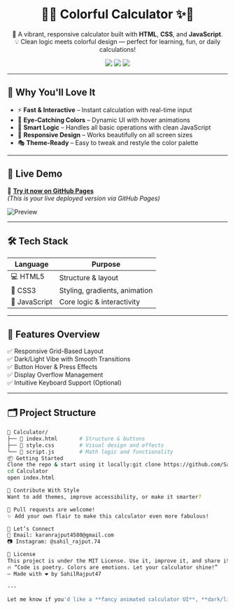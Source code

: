 <h1 align="center">🎨✨ Colorful Calculator ✨🎨</h1>

<p align="center">
  🧮 A vibrant, responsive calculator built with <strong>HTML</strong>, <strong>CSS</strong>, and <strong>JavaScript</strong>.<br>
  💡 Clean logic meets colorful design — perfect for learning, fun, or daily calculations!
</p>

<p align="center">
  <img src="https://img.shields.io/badge/Responsive-Yes-4caf50?style=flat-square&logo=html5&logoColor=white">
  <img src="https://img.shields.io/badge/Built%20With-HTML%20%7C%20CSS%20%7C%20JS-blueviolet?style=flat-square">
  <img src="https://img.shields.io/badge/License-MIT-yellow.svg?style=flat-square">
</p>

---

## 🌈 Why You'll Love It

- ⚡ **Fast & Interactive** – Instant calculation with real-time input
- 🎨 **Eye-Catching Colors** – Dynamic UI with hover animations
- 🧠 **Smart Logic** – Handles all basic operations with clean JavaScript
- 📱 **Responsive Design** – Works beautifully on all screen sizes
- 🎭 **Theme-Ready** – Easy to tweak and restyle the color palette

---

## 🚀 Live Demo

🔗 **[Try it now on GitHub Pages](https://sahilrajput47.github.io/calculator/)**  
*(This is your live deployed version via GitHub Pages)*

![Preview](preview.png)

---

## 🛠 Tech Stack

| Language      | Purpose                     |
|---------------|-----------------------------|
| 💻 HTML5       | Structure & layout           |
| 🎨 CSS3        | Styling, gradients, animation|
| 🧠 JavaScript | Core logic & interactivity   |

---

## 🧾 Features Overview

✅ Responsive Grid-Based Layout  
✅ Dark/Light Vibe with Smooth Transitions  
✅ Button Hover & Press Effects  
✅ Display Overflow Management  
✅ Intuitive Keyboard Support (Optional)

---

## 🗂️ Project Structure

```bash
📁 Calculator/
├── 📄 index.html       # Structure & buttons
├── 🎨 style.css        # Visual design and effects
└── 🧠 script.js        # Math logic and functionality
📦 Getting Started
Clone the repo & start using it locally:git clone https://github.com/SahilRajput47/calculator.git
cd Calculator
open index.html

🤝 Contribute With Style
Want to add themes, improve accessibility, or make it smarter?

🎉 Pull requests are welcome!
✨ Add your own flair to make this calculator even more fabulous!

💬 Let’s Connect
📧 Email: karanrajput4580@gmail.com
📷 Instagram: @sahil_rajput.74

📄 License
This project is under the MIT License. Use it, improve it, and share it freely. 💖
🔥 “Code is poetry. Colors are emotions. Let your calculator shine!”
— Made with ❤️ by SahilRajput47

---

Let me know if you'd like a **fancy animated calculator UI**, **dark/light mode toggle**, or **keyboard input support** — I can help you add those features too!
